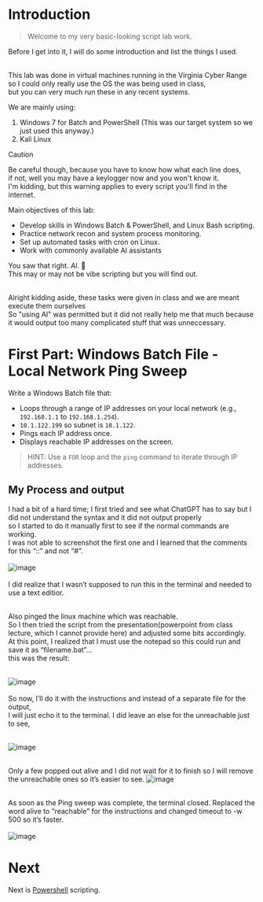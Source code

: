 # Introduction
> Welcome to my very basic-looking script lab work. <br>

Before I get into it, I will do some introduction and list the things I used. <br><br>

This lab was done in virtual machines running in the Virginia Cyber Range so I could only really use the OS the was being used in class, <br> 
but you can very much run these in any recent systems.

We are mainly using:
<ol>
  <li>Windows 7 for Batch and PowerShell (This was our target system so we just used this anyway.) </li>
  <li>Kali Linux</li>
</ol>

>[!CAUTION]  
>Be careful though, because you have to know how what each line does, <br>
>if not, well you may have a keylogger now and you won't know it.<br>
>I'm kidding, but this warning applies to every script you'll find in the internet.

Main objectives of this lab:
<ul>
  <li>Develop skills in Windows Batch & PowerShell, and Linux Bash scripting.</li>
  <li>Practice network recon and system process monitoring.</li>
  <li>Set up automated tasks with cron on Linux.</li>
  <li>Work with commonly available AI assistants</li>
</ul>

You saw that right. <em>AI</em>. 🫢 <br>
This may or may not be vibe scripting but you will find out. <br>
<br>

Alright kidding aside, these tasks were given in class and we are meant execute them ourselves <br>
So "using AI" was permitted but it did not really help me that much because it would output too many complicated stuff that was unneccessary.


# First Part: Windows Batch File - Local Network Ping Sweep

Write a Windows Batch file that: <br>
   - Loops through a range of IP addresses on your local network (e.g., `192.168.1.1` to `192.168.1.254`).
   - `10.1.122.199` so subnet is `10.1.122`.
   - Pings each IP address once.
   - Displays reachable IP addresses on the screen.
> HINT: Use a `FOR` loop and the `ping` command to iterate through IP addresses.


## My Process and output
I had a bit of a hard time; I first tried and see what ChatGPT has to say but I did not understand the syntax and it did not output properly <br>
so I started to do it manually first to see if the normal commands are working.  <br>
I was not able to screenshot the first one and I learned that the comments for this “::” and not “#”.  <br><br>
![image](https://github.com/user-attachments/assets/e15056aa-624d-4690-9c5b-04511a4d8461) <br><br>
I did realize that I wasn’t supposed to run this in the terminal and needed to use a text editior.<br><br>

Also pinged the linux machine which was reachable.<br>
So I then tried the script from the presentation(powerpoint from class lecture, which I cannot provide here) and adjusted some bits accordingly.<br>
At this point, I realized that I must use the notepad so this could run and save it as “filename.bat”…<br>
this was the result:<br><br>

![image](https://github.com/user-attachments/assets/2fc0181e-3224-4e3c-8b1f-188ac0e36422)<br><br>
So now, I’ll do it with the instructions and instead of a separate file for the output, <br>
I will just echo it to the terminal. I did leave an else for the unreachable just to see, <br><br>

![image](https://github.com/user-attachments/assets/a3a7e721-999f-450c-a7ea-fa61313afc3b)<br><br>

Only a few popped out alive and I did not wait for it to finish so I will remove the unreachable ones so it’s easier to see.
![image](https://github.com/user-attachments/assets/7c10e89d-f798-46fd-b328-bcb0f1e1efe2) <br><br>

As soon as the Ping sweep was complete, the terminal closed. Replaced the word alive to “reachable” for the instructions and changed timeout to -w 500 so it’s faster. <br><br>
![image](https://github.com/user-attachments/assets/d34280a6-8abf-4d0c-a226-bf630cb9a504)



# Next
Next is [Powershell](https://github.com/cherryot02/Scripting-with-Batch-PowerShell-Bash/blob/main/Second%20Part.md) scripting.


